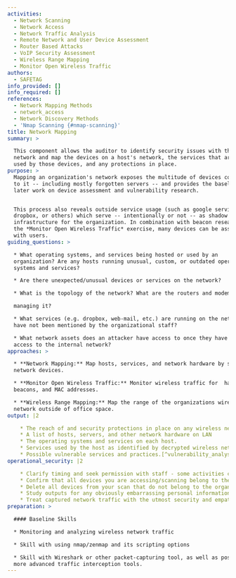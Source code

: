```yaml
---
activities:
  - Network Scanning
  - Network Access
  - Network Traffic Analysis
  - Remote Network and User Device Assessment
  - Router Based Attacks
  - VoIP Security Assessment
  - Wireless Range Mapping
  - Monitor Open Wireless Traffic
authors:
  - SAFETAG
info_provided: []
info_required: []
references:
  - Network Mapping Methods
  - network_access
  - Network Discovery Methods
  - 'Nmap Scanning {#nmap-scanning}'
title: Network Mapping
summary: >

  This component allows the auditor to identify security issues with the host's
  network and map the devices on a host's network, the services that are being
  used by those devices, and any protections in place.
purpose: >
  Mapping an organization's network exposes the multitude of devices connected
  to it -- including mostly forgotten servers -- and provides the baseline for
  later work on device assessment and vulnerability research.


  This process also reveals outside service usage (such as google services,
  dropbox, or others) which serve -- intentionally or not -- as shadow
  infrastructure for the organization. In combination with beacon research from
  the *Monitor Open Wireless Traffic* exercise, many devices can be associated
  with users.
guiding_questions: >

  * What operating systems, and services being hosted or used by an
  organization? Are any hosts running unusual, custom, or outdated operating
  systems and services?

  * Are there unexpected/unusual devices or services on the network?

  * What is the topology of the network? What are the routers and modems 

  managing it?

  * What services (e.g. dropbox, web-mail, etc.) are running on the network that
  have not been mentioned by the organizational staff?

  * What network assets does an attacker have access to once they have gained
  access to the internal network?
approaches: >

  * **Network Mapping:** Map hosts, services, and network hardware by scanning
  network devices.

  * **Monitor Open Wireless Traffic:** Monitor wireless traffic for  handshakes,
  beacons, and MAC addresses.

  * **Wireless Range Mapping:** Map the range of the organizations wireless
  network outside of office space.
output: |2

    * The reach of and security protections in place on any wireless networks
    * A list of hosts, servers, and other network hardware on LAN
    * The operating systems and services on each host.
    * Services used by the host as identified by decrypted wireless network traffic.
    * Possible vulnerable services and practices.[^vulnerability_analysis]
operational_security: |2

    * Clarify timing and seek permission with staff - some activities can tax the network or cause disruptions.
    * Confirm that all devices you are accessing/scanning belong to the organization.
    * Delete all devices from your scan that do not belong to the organization.
    * Study outputs for any obviously embarrassing personal information (especially traffic sniffing or personal devices connected to the network) before sharing.
    * Treat captured network traffic with the utmost security and empathetic responsibility. They may contain very personal data, passwords, and more. These should not be shared except in specific, intentional samples with anyone, including the organization itself.
preparation: >

  #### Baseline Skills

  * Monitoring and analyzing wireless network traffic

  * Skill with using nmap/zenmap and its scripting options

  * Skill with Wireshark or other packet-capturing tool, as well as possibly
  more advanced traffic interception tools.
---
```


